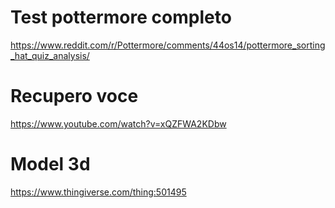 # Test pottermore completo
https://www.reddit.com/r/Pottermore/comments/44os14/pottermore_sorting_hat_quiz_analysis/

# Recupero voce
https://www.youtube.com/watch?v=xQZFWA2KDbw

# Model 3d
https://www.thingiverse.com/thing:501495